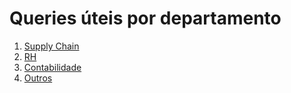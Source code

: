 # Queries úteis por departamento
1. [Supply Chain](supply-chain.md)
2. [RH](rh.md)
3. [Contabilidade](contabilidade.md)
4. [Outros](oracle_tools/erp_fusion/database/queries/outros.md)